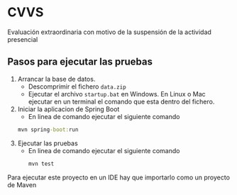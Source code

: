 # CVVS
Evaluación extraordinaria con motivo de la suspensión de la actividad presencial

## Pasos para ejecutar las pruebas

1. Arrancar la base de datos.
   - Descomprimir el fichero `data.zip`
   - Ejecutar el archivo `startup.bat` en Windows. En Linux o Mac ejecutar en un terminal el comando que esta dentro del fichero.
2. Iniciar la aplicacion de Spring Boot
   - En linea de comando ejecutar el siguiente comando
   ```cmd
   mvn spring-boot:run
   ```
3. Ejecutar las pruebas
   - En linea de comando ejecutar el siguiente comando
     ```cmd
     mvn test
     ```

Para ejecutar este proyecto en un IDE hay que importarlo como un proyecto de Maven
